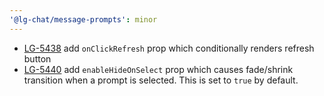 ```yaml
---
'@lg-chat/message-prompts': minor
---
```


- [LG-5438](https://jira.mongodb.org/browse/LG-5438) add `onClickRefresh` prop which conditionally renders refresh button
- [LG-5440](https://jira.mongodb.org/browse/LG-5440) add `enableHideOnSelect` prop which causes fade/shrink transition when a prompt is selected. This is set to `true` by default.
